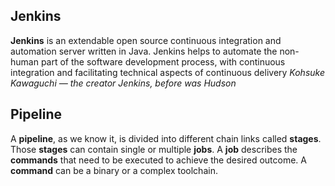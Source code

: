 ## Jenkins

__Jenkins__ is an extendable open source continuous integration and automation server written in Java. Jenkins helps to automate the non-human part of the software development process, with continuous integration and facilitating technical aspects of continuous delivery
_Kohsuke Kawaguchi — the creator Jenkins, before was Hudson_ 

## Pipeline

A __pipeline__, as we know it, is divided into different chain links called __stages__. 
Those __stages__ can contain single or multiple __jobs__.
A __job__ describes the __commands__ that need to be executed to achieve the desired outcome.
A __command__ can be a binary or a complex toolchain. 
